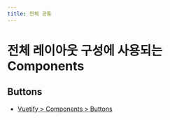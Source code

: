 ```yaml
---
title: 전체 공통
---
```


# 전체 레이아웃 구성에 사용되는 Components

## Buttons
 - [Vuetify > Components > Buttons](https://vuetifyjs.com/ko/components/buttons)
